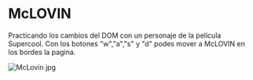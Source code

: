 # McLOVIN
Practicando los cambios del DOM con un personaje de la película Supercool.
Con los botones "w","a","s" y "d" podes mover a McLOVIN en los bordes la pagina.


![McLovin jpg](https://github.com/BrunoGularte/McLOVIN/assets/152203227/8216df11-6903-4547-bf50-ec529e3247c0)

